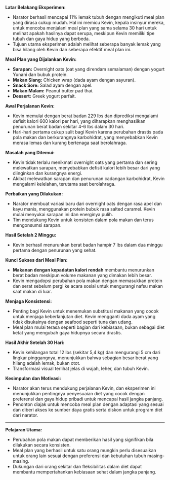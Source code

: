 **Latar Belakang Eksperimen:**
- Narator berhasil mencapai 11% lemak tubuh dengan mengikuti meal plan yang dirasa cukup mudah. Hal ini memicu Kevin, kepala insinyur mereka, untuk mencoba menjalani meal plan yang sama selama 30 hari untuk melihat apakah hasilnya dapat serupa, meskipun Kevin memiliki tipe tubuh dan gaya hidup yang berbeda.
- Tujuan utama eksperimen adalah melihat seberapa banyak lemak yang bisa hilang oleh Kevin dan seberapa efektif meal plan ini.

**Meal Plan yang Dijalankan Kevin:**
- **Sarapan:** Overnight oats (oat yang direndam semalaman) dengan yogurt Yunani dan bubuk protein.
- **Makan Siang:** Chicken wrap (dada ayam dengan sayuran).
- **Snack Sore:** Salad ayam dengan apel.
- **Makan Malam:** Peanut butter pad thai.
- **Dessert:** Greek yogurt parfait.

**Awal Perjalanan Kevin:**
- Kevin memulai dengan berat badan 229 lbs dan diprediksi mengalami defisit kalori 600 kalori per hari, yang diharapkan menghasilkan penurunan berat badan sekitar 4-6 lbs dalam 30 hari.
- Hari-hari pertama cukup sulit bagi Kevin karena perubahan drastis pada pola makan dan berkurangnya karbohidrat, yang menyebabkan Kevin merasa lemas dan kurang bertenaga saat berolahraga.

**Masalah yang Ditemui:**
- Kevin tidak terlalu menikmati overnight oats yang pertama dan sering melewatkan sarapan, menyebabkan defisit kalori lebih besar dari yang diinginkan dan kurangnya energi.
- Akibat melewatkan sarapan dan penurunan cadangan karbohidrat, Kevin mengalami kelelahan, terutama saat berolahraga.

**Perbaikan yang Dilakukan:**
- Narator membuat variasi baru dari overnight oats dengan rasa apel dan kayu manis, menggunakan protein bubuk rasa salted caramel. Kevin mulai menyukai sarapan ini dan energinya pulih.
- Tim mendukung Kevin untuk konsisten dalam pola makan dan terus mengonsumsi sarapan.

**Hasil Setelah 2 Minggu:**
- Kevin berhasil menurunkan berat badan hampir 7 lbs dalam dua minggu pertama dengan penurunan yang sehat.

**Kunci Sukses dari Meal Plan:**
- **Makanan dengan kepadatan kalori rendah** membantu menurunkan berat badan meskipun volume makanan yang dimakan lebih besar.
- Kevin mengadopsi perubahan pola makan dengan memasukkan protein dan serat sebelum pergi ke acara sosial untuk mengurangi nafsu makan saat makan di luar.

**Menjaga Konsistensi:**
- Penting bagi Kevin untuk menemukan substitusi makanan yang cocok untuk menjaga keberlanjutan diet. Kevin mengganti dada ayam yang tidak disukainya dengan seafood seperti tuna dan udang.
- Meal plan mulai terasa seperti bagian dari kebiasaan, bukan sebagai diet ketat yang mengubah gaya hidupnya secara drastis.

**Hasil Akhir Setelah 30 Hari:**
- Kevin kehilangan total 12 lbs (sekitar 5,4 kg) dan mengurangi 5 cm dari lingkar pinggangnya, menunjukkan bahwa sebagian besar berat yang hilang adalah lemak, bukan otot.
- Transformasi visual terlihat jelas di wajah, leher, dan tubuh Kevin.

**Kesimpulan dan Motivasi:**
- Narator akan terus mendukung perjalanan Kevin, dan eksperimen ini menunjukkan pentingnya penyesuaian diet yang cocok dengan preferensi dan gaya hidup pribadi untuk mencapai hasil jangka panjang.
- Penonton diajak untuk mencoba meal plan dengan adaptasi yang sesuai dan diberi akses ke sumber daya gratis serta diskon untuk program diet dari narator.

---

**Pelajaran Utama:**
- Perubahan pola makan dapat memberikan hasil yang signifikan bila dilakukan secara konsisten.
- Meal plan yang berhasil untuk satu orang mungkin perlu disesuaikan untuk orang lain sesuai dengan preferensi dan kebutuhan tubuh masing-masing.
- Dukungan dari orang sekitar dan fleksibilitas dalam diet dapat membantu mempertahankan kebiasaan sehat dalam jangka panjang.